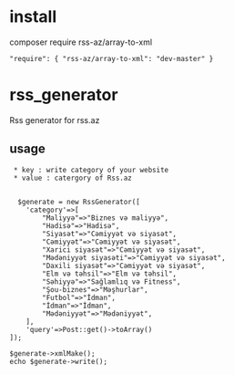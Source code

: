 # install
composer require rss-az/array-to-xml

``"require": {
         "rss-az/array-to-xml": "dev-master"
     }``
# rss_generator
Rss generator for rss.az

## usage

``` 
 * key : write category of your website
 * value : catergory of Rss.az
 
 
  $generate = new RssGenerator([
    'category'=>[
        "Maliyyə"=>"Biznes və maliyyə",
        "Hadisə"=>"Hadisə",
        "Siyasət"=>"Cəmiyyət və siyasət",
        "Cəmiyyət"=>"Cəmiyyət və siyasət",
        "Xarici siyasət"=>"Cəmiyyət və siyasət",
        "Mədəniyyət siyasəti"=>"Cəmiyyət və siyasət",
        "Daxili siyasət"=>"Cəmiyyət və siyasət",
        "Elm və təhsil"=>"Elm və təhsil",
        "Səhiyyə"=>"Sağlamlıq və Fitness",
        "Şou-biznes"=>"Məşhurlar",
        "Futbol"=>"İdman",
        "İdman"=>"İdman",
        "Mədəniyyət"=>"Mədəniyyət",
    ],
    'query'=>Post::get()->toArray()
]);

$generate->xmlMake();
echo $generate->write();

